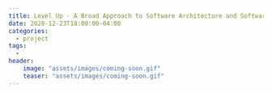 ```yaml
---
title: Level Up - A Broad Approach to Software Architecture and Software Management
date: 2020-12-23T18:00:00-04:00
categories:
  - project
tags:
  -
header:
    image: "assets/images/coming-soon.gif"
    teaser: "assets/images/coming-soon.gif"
---
```

